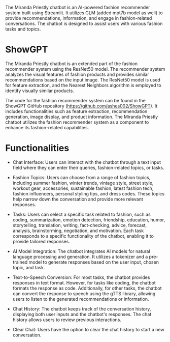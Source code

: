 

The Miranda Priestly chatbot is an AI-powered fashion recommender system built using Streamlit. It utilizes GLM (added mpt7b model as well) to provide recommendations, information, and engage in fashion-related conversations. The chatbot is designed to assist users with various fashion tasks and topics. 

# ShowGPT

The Miranda Priestly chatbot is an extended part of the fashion recommender system using the ResNet50 model. The recommender system analyzes the visual features of fashion products and provides similar recommendations based on the input image. The ResNet50 model is used for feature extraction, and the Nearest Neighbors algorithm is employed to identify visually similar products.

The code for the fashion recommender system can be found in the ShowGPT GitHub repository (https://github.com/ashes002/ShowGPT). It includes functionalities such as feature extraction, recommendation generation, image display, and product information. The Miranda Priestly chatbot utilizes the fashion recommender system as a component to enhance its fashion-related capabilities.

# Functionalities

- Chat Interface: Users can interact with the chatbot through a text input field where they can enter their queries, fashion-related topics, or tasks.
  
- Fashion Topics: Users can choose from a range of fashion topics, including summer fashion, winter trends, vintage style, street style, workout gear, accessories, sustainable fashion, latest fashion tech, fashion influencers, personal styling tips, and dress codes. These topics help narrow down the conversation and provide more relevant responses.

- Tasks: Users can select a specific task related to fashion, such as coding, summarization, emotion detection, friendship, education, humor, storytelling, translation, writing, fact-checking, advice, forecast, analysis, brainstorming, negotiation, and motivation. Each task corresponds to a specific functionality of the chatbot, enabling it to provide tailored responses.

- AI Model Integration: The chatbot integrates AI models for natural language processing and generation. It utilizes a tokenizer and a pre-trained model to generate responses based on the user input, chosen topic, and task.

- Text-to-Speech Conversion: For most tasks, the chatbot provides responses in text format. However, for tasks like coding, the chatbot formats the response as code. Additionally, for other tasks, the chatbot can convert the response to speech using the gTTS library, allowing users to listen to the generated recommendations or information.

- Chat History: The chatbot keeps track of the conversation history, displaying both user inputs and the chatbot's responses. The chat history allows users to review previous interactions.

- Clear Chat: Users have the option to clear the chat history to start a new conversation.
